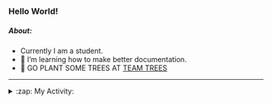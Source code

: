 ### Hello World!

##### About:
- Currently I am a student.
- 🌱 I’m learning how to make better documentation.
- 🌱 GO PLANT SOME TREES AT [TEAM TREES](https://teamtrees.org/)

---
<details>
  <summary>:zap: My Activity:</summary>
  
<!--START_SECTION:waka-->
![Code Time](http://img.shields.io/badge/Code%20Time-1%2C100%20hrs%2020%20mins-blue)

**I'm a Night 🦉** 

```text
🌞 Morning                1246 commits        ██░░░░░░░░░░░░░░░░░░░░░░░   08.72 % 
🌆 Daytime                5120 commits        █████████░░░░░░░░░░░░░░░░   35.82 % 
🌃 Evening                4099 commits        ███████░░░░░░░░░░░░░░░░░░   28.67 % 
🌙 Night                  3830 commits        ███████░░░░░░░░░░░░░░░░░░   26.79 % 
```
📅 **I'm Most Productive on Wednesday** 

```text
Monday                   2215 commits        ████░░░░░░░░░░░░░░░░░░░░░   15.49 % 
Tuesday                  1723 commits        ███░░░░░░░░░░░░░░░░░░░░░░   12.05 % 
Wednesday                3392 commits        ██████░░░░░░░░░░░░░░░░░░░   23.73 % 
Thursday                 1707 commits        ███░░░░░░░░░░░░░░░░░░░░░░   11.94 % 
Friday                   1420 commits        ██░░░░░░░░░░░░░░░░░░░░░░░   09.93 % 
Saturday                 1298 commits        ██░░░░░░░░░░░░░░░░░░░░░░░   09.08 % 
Sunday                   2540 commits        ████░░░░░░░░░░░░░░░░░░░░░   17.77 % 
```


📊 **This Week I Spent My Time On** 

```text
🔥 Editors: 
VS Code                  12 hrs 14 mins      █████████████████████████   100.00 % 

🐱‍💻 Projects: 
praise                   9 hrs 9 mins        ███████████████████░░░░░░   74.79 % 
CSF22                    2 hrs 27 mins       █████░░░░░░░░░░░░░░░░░░░░   20.12 % 
TEA-onboarding-bot       21 mins             █░░░░░░░░░░░░░░░░░░░░░░░░   02.86 % 
technocean-frontend      16 mins             █░░░░░░░░░░░░░░░░░░░░░░░░   02.23 % 
```


 Last Updated on 13/04/2023 18:08:07 UTC
<!--END_SECTION:waka-->
</details>

